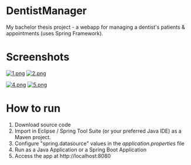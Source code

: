 # DentistManager

My bachelor thesis project - a webapp for managing a dentist's patients &amp; appointments (uses Spring Framework).

# Screenshots

[![1.png](https://i.postimg.cc/05cctHWW/1.png)](https://postimg.cc/RqJ7hGzK) [![2.png](https://i.postimg.cc/JnTZQSrj/2.png)](https://postimg.cc/XGCrjHyv)

[![4.png](https://i.postimg.cc/x8hmwHbC/4.png)](https://postimg.cc/LgkhfJDK) [![5.png](https://i.postimg.cc/FFB0ktn4/5.png)](https://postimg.cc/4npYj0gL)

# How to run

1. Download source code
2. Import in Eclipse / Spring Tool Suite (or your preferred Java IDE) as a Maven project.
3. Configure "spring.datasource" values in the _application.properties_ file
3. Run as a Java Application or a Spring Boot Application
4. Access the app at http://localhost:8080
